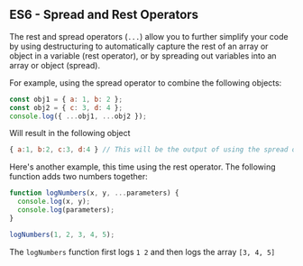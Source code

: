 ## ES6 - Spread and Rest Operators

The rest and spread operators (`...`) allow you to further simplify your code by using destructuring to automatically capture the rest of an array or object in a variable (rest operator), or by spreading out variables into an array or object (spread).

For example, using the spread operator to combine the following objects:

```javascript
const obj1 = { a: 1, b: 2 };
const obj2 = { c: 3, d: 4 };
console.log({ ...obj1, ...obj2 });
```

Will result in the following object

```javascript
{ a:1, b:2, c:3, d:4 } // This will be the output of using the spread operator to combine obj1 and obj2
```

Here's another example, this time using the rest operator. The following function adds two numbers together:

```javascript
function logNumbers(x, y, ...parameters) {
  console.log(x, y);
  console.log(parameters);
}

logNumbers(1, 2, 3, 4, 5);
```

The `logNumbers` function first logs `1 2` and then logs the array `[3, 4, 5]`
